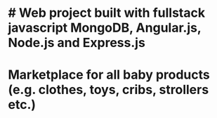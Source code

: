 # # Web project built with fullstack javascript MongoDB, Angular.js,  Node.js and Express.js

# Marketplace for all baby products (e.g. clothes, toys, cribs, strollers etc.)
